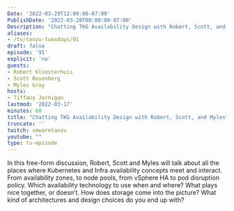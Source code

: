 ```yaml
---
Date: '2022-03-29T12:00:00-07:00'
PublishDate: '2022-03-28T00:00:00-07:00'
Description: "Chatting TKG Availability Design with Robert, Scott, and Myles"
aliases:
- /tv/tanzu-tuesdays/91
draft: false
episode: '91'
explicit: 'no'
guests:
- Robert Kloosterhuis
- Scott Rosenberg
- Myles Gray
hosts:
- Tiffany Jernigan
lastmod: '2022-03-17'
minutes: 60
title: "Chatting TKG Availability Design with Robert, Scott, and Myles"
truncate: ''
twitch: vmwaretanzu
youtube: ""
type: tv-episode
---
```


In this free-form discussion, Robert, Scott and Myles will talk about all the places where Kubernetes and Infra availability concepts meet and interact. From availability zones, to node pools, from vSphere HA to pod disruption policy. Which availability technology to use when and where? What plays nice together, or doesn’t. How does storage come into the picture? What kind of architectures and design choices do you end up with?  